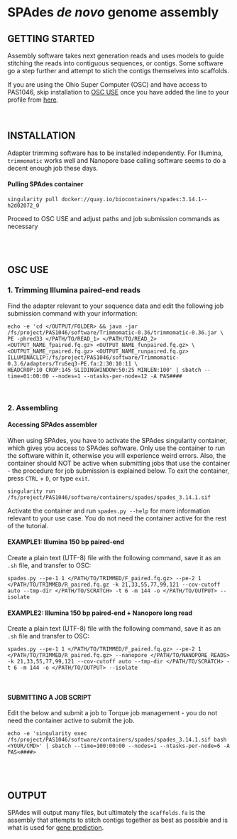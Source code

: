 # SPAdes *de novo* genome assembly

## GETTING STARTED 
Assembly software takes next generation reads and uses models to guide stitching the reads into contiguous sequences, or contigs. Some software go a step further and attempt to stich the contigs themselves into scaffolds.

If you are using the Ohio Super Computer (OSC) and have access to PAS1046, skip installation to [OSC USE](https://gitlab.com/xonq/tutorials/-/blob/master/assembly.md#osc-use) once you have added the line to your profile from [here](https://gitlab.com/xonq/tutorials/-/blob/master/annotationPipeline.md#getting-started).

<br />

## INSTALLATION
Adapter trimming software has to be installed independently. For Illumina, `trimmomatic` works well and Nanopore base calling software seems to do a decent enough job these days.

#### Pulling SPAdes container
```
singularity pull docker://quay.io/biocontainers/spades:3.14.1--h2d02072_0
```

Proceed to OSC USE and adjust paths and job submission commands as necessary

<br /><br />

## OSC USE
### 1. Trimming Illumina paired-end reads
Find the adapter relevant to your sequence data and edit the following job submission command with your information:
```
echo -e 'cd </OUTPUT/FOLDER> && java -jar /fs/project/PAS1046/software/Trimmomatic-0.36/trimmomatic-0.36.jar \
PE -phred33 </PATH/TO/READ_1> </PATH/TO/READ_2> <OUTPUT_NAME_fpaired.fq.gz> <OUTPUT_NAME_funpaired.fq.gz> \
<OUTPUT_NAME_rpaired.fq.gz> <OUTPUT_NAME_runpaired.fq.gz> ILLUMINACLIP:/fs/project/PAS1046/software/Trimmomatic-0.3.6/adapters/TruSeq3-PE.fa:2:30:10:11 \
HEADCROP:10 CROP:145 SLIDINGWINDOW:50:25 MINLEN:100' | sbatch --time=01:00:00 --nodes=1 --ntasks-per-node=12 -A PAS####
```

<br />

### 2. Assembling
#### Accessing SPAdes assembler
When using SPAdes, you have to activate the SPAdes singularity container, which gives you access to SPAdes software. Only use the container to run the software within it, otherwise you will experience weird errors. Also, the container should NOT be active when submitting jobs that use the container - the procedure for job submission is explained below. To exit the container, press `CTRL` + `D`, or type `exit`.
```
singularity run /fs/project/PAS1046/software/containers/spades/spades_3.14.1.sif
```

Activate the container and run `spades.py --help` for more information relevant to your use case. You do not need the container active for the rest of the tutorial.

#### EXAMPLE1: Illumina 150 bp paired-end
Create a plain text (UTF-8) file with the following command, save it as an `.sh` file, and transfer to OSC:

```
spades.py --pe-1 1 </PATH/TO/TRIMMED/F_paired.fq.gz> --pe-2 1 </PATH/TO/TRIMMED/R_paired.fq.gz -k 21,33,55,77,99,121 --cov-cutoff auto --tmp-dir </PATH/TO/SCRATCH> -t 6 -m 144 -o </PATH/TO/OUTPUT> --isolate
```

#### EXAMPLE2: Illumina 150 bp paired-end + Nanopore long read
Create a plain text (UTF-8) file with the following command, save it as an `.sh` file and transfer to OSC:

```
spades.py --pe-1 1 </PATH/TO/TRIMMED/F_paired.fq.gz> --pe-2 1 </PATH/TO/TRIMMED/R_paired.fq.gz> --nanopore </PATH/TO/NANOPORE_READS> -k 21,33,55,77,99,121 --cov-cutoff auto --tmp-dir </PATH/TO/SCRATCH> -t 6 -m 144 -o </PATH/TO/OUTPUT> --isolate
```

<br />

#### SUBMITTING A JOB SCRIPT
Edit the below and submit a job to Torque job management - you do not need the container active to submit the job.
```
echo -e 'singularity exec /fs/project/PAS1046/software/containers/spades/spades_3.14.1.sif bash <YOUR/CMD>' | sbatch --time=100:00:00 --nodes=1 --ntasks-per-node=6 -A PAS<####>
```

<br /><br />

## OUTPUT
SPAdes will output many files, but ultimately the `scaffolds.fa` is the assembly that attempts to stitch contigs together as best as possible and is what is used for [gene prediction](https://gitlab.com/xonq/tutorials/-/blob/master/funannotate.md#3.-predict-genes). 

